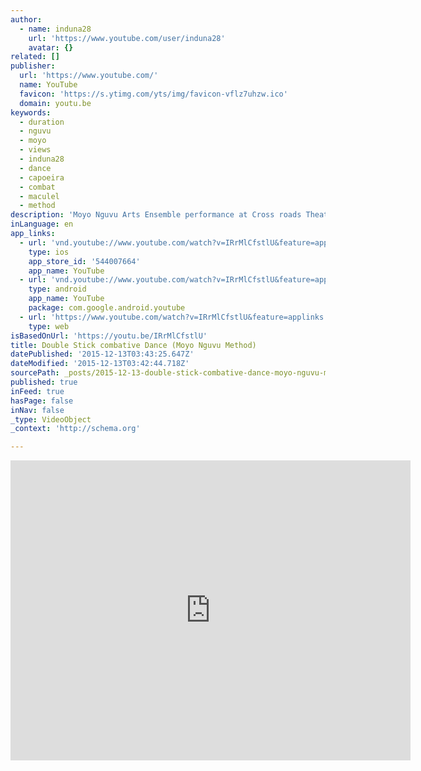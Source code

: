 ```yaml
---
author:
  - name: induna28
    url: 'https://www.youtube.com/user/induna28'
    avatar: {}
related: []
publisher:
  url: 'https://www.youtube.com/'
  name: YouTube
  favicon: 'https://s.ytimg.com/yts/img/favicon-vflz7uhzw.ico'
  domain: youtu.be
keywords:
  - duration
  - nguvu
  - moyo
  - views
  - induna28
  - dance
  - capoeira
  - combat
  - maculel
  - method
description: 'Moyo Nguvu Arts Ensemble performance at Cross roads Theater using double sticks in a rhythmic combat sequence (unchoreographed), with Capoiera . Any time you view our combat applications or war dances they are constantly changing and spontaneous (no fixed forms). True African martial arts has no fixed forms and encourages freedom of expression with technical prowess.'
inLanguage: en
app_links:
  - url: 'vnd.youtube://www.youtube.com/watch?v=IRrMlCfstlU&feature=applinks'
    type: ios
    app_store_id: '544007664'
    app_name: YouTube
  - url: 'vnd.youtube://www.youtube.com/watch?v=IRrMlCfstlU&feature=applinks'
    type: android
    app_name: YouTube
    package: com.google.android.youtube
  - url: 'https://www.youtube.com/watch?v=IRrMlCfstlU&feature=applinks'
    type: web
isBasedOnUrl: 'https://youtu.be/IRrMlCfstlU'
title: Double Stick combative Dance (Moyo Nguvu Method)
datePublished: '2015-12-13T03:43:25.647Z'
dateModified: '2015-12-13T03:42:44.718Z'
sourcePath: _posts/2015-12-13-double-stick-combative-dance-moyo-nguvu-method.md
published: true
inFeed: true
hasPage: false
inNav: false
_type: VideoObject
_context: 'http://schema.org'

---
```

<iframe src="https://cdn.embedly.com/widgets/media.html?src=https%3A%2F%2Fwww.youtube.com%2Fembed%2FIRrMlCfstlU%3Ffeature%3Doembed&amp;url=https%3A%2F%2Fwww.youtube.com%2Fwatch%3Fv%3DIRrMlCfstlU%26feature%3Dyoutu.be&amp;image=https%3A%2F%2Fi.ytimg.com%2Fvi%2FIRrMlCfstlU%2Fhqdefault.jpg&amp;key=b7d04c9b404c499eba89ee7072e1c4f7&amp;type=text%2Fhtml&amp;schema=youtube" width="640" height="480" scrolling="no" frameborder="0" allowfullscreen="allowfullscreen" style=""></iframe>